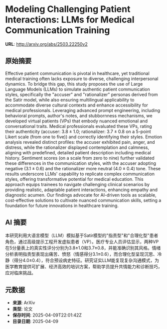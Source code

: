 # Modeling Challenging Patient Interactions: LLMs for Medical Communication Training

**URL**: http://arxiv.org/abs/2503.22250v2

## 原始摘要

Effective patient communication is pivotal in healthcare, yet traditional
medical training often lacks exposure to diverse, challenging interpersonal
dynamics. To bridge this gap, this study proposes the use of Large Language
Models (LLMs) to simulate authentic patient communication styles, specifically
the "accuser" and "rationalizer" personas derived from the Satir model, while
also ensuring multilingual applicability to accommodate diverse cultural
contexts and enhance accessibility for medical professionals. Leveraging
advanced prompt engineering, including behavioral prompts, author's notes, and
stubbornness mechanisms, we developed virtual patients (VPs) that embody
nuanced emotional and conversational traits. Medical professionals evaluated
these VPs, rating their authenticity (accuser: $3.8 \pm 1.0$; rationalizer:
$3.7 \pm 0.8$ on a 5-point Likert scale (from one to five)) and correctly
identifying their styles. Emotion analysis revealed distinct profiles: the
accuser exhibited pain, anger, and distress, while the rationalizer displayed
contemplation and calmness, aligning with predefined, detailed patient
description including medical history. Sentiment scores (on a scale from zero
to nine) further validated these differences in the communication styles, with
the accuser adopting negative ($3.1 \pm 0.6$) and the rationalizer more neutral
($4.0 \pm 0.4$) tone. These results underscore LLMs' capability to replicate
complex communication styles, offering transformative potential for medical
education. This approach equips trainees to navigate challenging clinical
scenarios by providing realistic, adaptable patient interactions, enhancing
empathy and diagnostic acumen. Our findings advocate for AI-driven tools as
scalable, cost-effective solutions to cultivate nuanced communication skills,
setting a foundation for future innovations in healthcare training.


## AI 摘要

本研究利用大语言模型（LLM）模拟基于Satir模型的"指责型"和"合理化型"患者角色，通过高级提示工程开发虚拟患者（VP）。医疗专业人员评估显示，两种VP在5分量表上的真实性评分分别为3.8±1.0和3.7±0.8，并能准确识别其风格。情绪分析表明指责型表现出痛苦、愤怒（情感得分3.1±0.6），而合理化型呈现沉思、冷静（得分4.0±0.4），符合预设病史特征。研究证实LLM能复现复杂沟通模式，为医学教育提供可扩展、经济高效的培训方案，帮助学员提升共情能力和诊断技巧，应对临床挑战。

## 元数据

- **来源**: ArXiv
- **类型**: 论文
- **保存时间**: 2025-04-09T22:01:42Z
- **目录日期**: 2025-04-09
